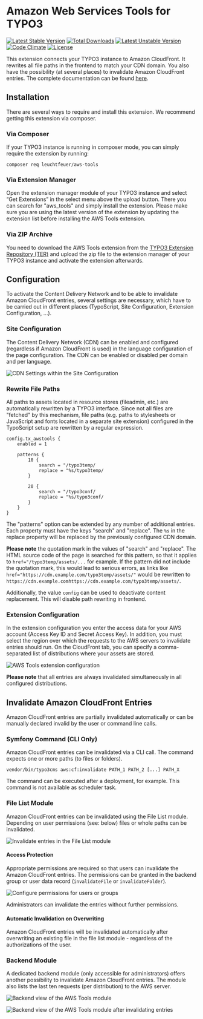 Amazon Web Services Tools for TYPO3
===================================
[![Latest Stable Version](https://poser.pugx.org/leuchtfeuer/aws-tools/v/stable)](https://packagist.org/packages/leuchtfeuer/aws-tools)
[![Total Downloads](https://poser.pugx.org/leuchtfeuer/aws-tools/downloads)](https://packagist.org/packages/leuchtfeuer/aws-tools)
[![Latest Unstable Version](https://poser.pugx.org/leuchtfeuer/aws-tools/v/unstable)](https://packagist.org/packages/leuchtfeuer/aws-tools)
[![Code Climate](https://codeclimate.com/github/Leuchtfeuer/typo3-aws-tools/badges/gpa.svg)](https://codeclimate.com/github/Leuchtfeuer/typo3-aws-tools)
[![License](https://poser.pugx.org/leuchtfeuer/aws-tools/license)](https://packagist.org/packages/leuchtfeuer/aws-tools)

This extension connects your TYPO3 instance to Amazon CloudFront. It rewrites all file paths in the frontend to match your CDN
domain. You also have the possibility (at several places) to invalidate Amazon CloudFront entries.
The complete documentation can be found [here](https://docs.typo3.org/p/leuchtfeuer/aws-tools/master/en-us/).

## Installation

There are several ways to require and install this extension. We recommend getting this extension via composer.

### Via Composer

If your TYPO3 instance is running in composer mode, you can simply require the extension by running:

    composer req leuchtfeuer/aws-tools

### Via Extension Manager

Open the extension manager module of your TYPO3 instance and select “Get Extensions” in the select menu above the upload button. 
There you can search for "aws_tools" and simply install the extension. Please make sure you are using the latest version of the 
extension by updating the extension list before installing the AWS Tools extension.

### Via ZIP Archive

You need to download the AWS Tools extension from the 
[TYPO3 Extension Repository (TER)](https://extensions.typo3.org/extension/aws_tools/ "aws_tools in TER")  and upload the zip file 
to the extension manager of your TYPO3 instance and activate the extension afterwards.

## Configuration

To activate the Content Delivery Network and to be able to invalidate Amazon CloudFront entries, several settings are necessary,
which have to be carried out in different places (TypoScript, Site Configuration, Extension Configuration, ...).

### Site Configuration

The Content Delivery Network  (CDN) can be enabled and configured (regardless if Amazon CloudFront is used) in the language
configuration of the page configuration. The CDN can be enabled or disabled per domain and per language.

![CDN Settings within the Site Configuration](https://raw.githubusercontent.com/Leuchtfeuer/typo3-aws-tools/master/Documentation/Images/site-configuration.png "CDN Settings within the Site Configuration")

### Rewrite File Paths

All paths to assets located in resource stores (fileadmin, etc.) are automatically rewritten by a TYPO3 interface. Since not all
files are "fetched" by this mechanism, file paths (e.g. paths to stylesheets or JavaScript and fonts located in a separate site 
extension) configured in the TypoScript setup are rewritten by a regular expression.

```
config.tx_awstools {
    enabled = 1

    patterns {
        10 {
            search = "/typo3temp/
            replace = "%s/typo3temp/
        }

        20 {
            search = "/typo3conf/
            replace = "%s/typo3conf/
        }
    }
}
```

The "patterns" option can be extended by any number of additional entries. Each property must have the keys "search" and 
"replace". The `%s` in the replace property will be replaced by the previously configured CDN domain.

**Please note** the quotation mark in the values of "search" and "replace". The HTML source code of the page is searched for this 
pattern, so that it applies to `href="/typo3temp/assets/...` for example. If the pattern did not include the quotation mark, this 
would lead to serious errors, as links like `href="https://cdn.example.com/typo3temp/assets/"` would be rewritten to 
`https://cdn.example.comhttps://cdn.example.com/typo3temp/assets/`.

Additionally, the value `config` can be used to deactivate content replacement. This will disable path rewriting in frontend.

### Extension Configuration

In the extension configuration you enter the access data for your AWS account (Access Key ID and Secret Access Key). In addition, 
you must select the region over which the requests to the AWS servers to invalidate entries should run. On the CloudFront tab, 
you can specify a comma-separated list of distributions where your assets are stored.

![AWS Tools extension configuration](https://raw.githubusercontent.com/Leuchtfeuer/typo3-aws-tools/master/Documentation/Images/extension-configuration.png "AWS Tools extension configuration")

**Please note** that all entries are always invalidated simultaneously in all configured distributions. 

## Invalidate Amazon CloudFront Entries

Amazon CloudFront entries are partially invalidated automatically or can be manually declared invalid by the user or command line 
calls.

### Symfony Command (CLI Only)

Amazon CloudFront entries can be invalidated via a CLI call. The command expects one or more paths (to files or folders).

    vendor/bin/typo3cms aws:cf:invalidate PATH_1 PATH_2 [...] PATH_X

The command can be executed after a deployment, for example. This command is not available as scheduler task.

### File List Module

Amazon CloudFront entries can be invalidated using the File List module. Depending on user permissions (see: below) files or whole 
paths can be invalidated.

![Invalidate entries in the File List module](https://raw.githubusercontent.com/Leuchtfeuer/typo3-aws-tools/master/Documentation/Images/file-list.png "Invalidate entries in the File List module")

#### Access Protection

Appropriate permissions are required so that users can invalidate the Amazon CloudFront entries. The permissions can be granted in 
the backend group or user data record (`invalidateFile` or `invalidateFolder`).

![Configure permissions for users or groups](https://raw.githubusercontent.com/Leuchtfeuer/typo3-aws-tools/master/Documentation/Images/user-permissions.png "Configure permissions for users or groups")

Administrators can invalidate the entries without further permissions.

#### Automatic Invalidation on Overwriting

Amazon CloudFront entries will be invalidated automatically after overwriting an existing file in the file list module - 
regardless of the authorizations of the user.

### Backend Module

A dedicated backend module (only accessible for administrators) offers another possibility to invalidate Amazon CloudFront 
entries. The module also lists the last ten requests (per distribution) to the AWS server.

![Backend view of the AWS Tools module](https://raw.githubusercontent.com/Leuchtfeuer/typo3-aws-tools/master/Documentation/Images/backend-module.png "Backend view of the AWS Tools module")

![Backend view of the AWS Tools module after invalidating entries](https://raw.githubusercontent.com/Leuchtfeuer/typo3-aws-tools/master/Documentation/Images/backend-module-invalidation.png "Backend view of the AWS Tools module after invalidating entries")
